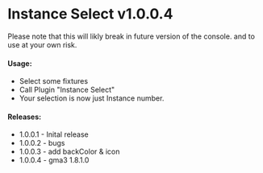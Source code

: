 # Instance Select v1.0.0.4
Please note that this will likly break in future version of the console. and to use at your own risk.

#### Usage:
* Select some fixtures
* Call Plugin "Instance Select"
* Your selection is now just Instance number.

#### Releases:
* 1.0.0.1 - Inital release
* 1.0.0.2 - bugs
* 1.0.0.3 - add backColor & icon
* 1.0.0.4 - gma3 1.8.1.0
